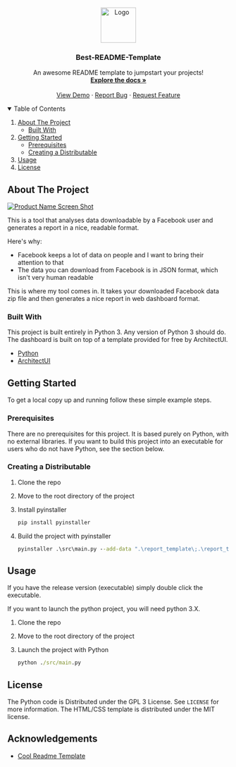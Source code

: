 <!-- PROJECT LOGO -->
<br />
<p align="center">
  <a href="https://github.com/othneildrew/Best-README-Template">
    <img src="images/logo.png" alt="Logo" width="80" height="80">
  </a>

  <h3 align="center">Best-README-Template</h3>

  <p align="center">
    An awesome README template to jumpstart your projects!
    <br />
    <a href="https://github.com/othneildrew/Best-README-Template"><strong>Explore the docs »</strong></a>
    <br />
    <br />
    <a href="https://github.com/othneildrew/Best-README-Template">View Demo</a>
    ·
    <a href="https://github.com/othneildrew/Best-README-Template/issues">Report Bug</a>
    ·
    <a href="https://github.com/othneildrew/Best-README-Template/issues">Request Feature</a>
  </p>
</p>

<!-- TABLE OF CONTENTS -->
<details open="open">
  <summary>Table of Contents</summary>
  <ol>
    <li>
      <a href="#about-the-project">About The Project</a>
      <ul>
        <li><a href="#built-with">Built With</a></li>
      </ul>
    </li>
    <li>
      <a href="#getting-started">Getting Started</a>
      <ul>
        <li><a href="#prerequisites">Prerequisites</a></li>
        <li><a href="#Creating-a-Distributable">Creating a Distributable</a></li>
      </ul>
    </li>
    <li><a href="#usage">Usage</a></li>
    <li><a href="#license">License</a></li>
  </ol>
</details>

<!-- ABOUT THE PROJECT -->
## About The Project

[![Product Name Screen Shot][product-screenshot]](https://example.com)

This is a tool that analyses data downloadable by a Facebook user and generates a report in a nice, readable format.

Here's why:

* Facebook keeps a lot of data on people and I want to bring their attention to that
* The data you can download from Facebook is in JSON format, which isn't very human readable

This is where my tool comes in. It takes your downloaded Facebook data zip file and then generates a nice report in web dashboard format.

### Built With

This project is built entirely in Python 3. Any version of Python 3 should do.
The dashboard is built on top of a template provided for free by ArchitectUI.

* [Python](https://python.org)
* [ArchitectUI](https://architectui.com/)

<!-- GETTING STARTED -->
## Getting Started

To get a local copy up and running follow these simple example steps.

### Prerequisites

There are no prerequisites for this project. It is based purely on Python, with no external libraries.
If you want to build this project into an executable for users who do not have Python, see the section below.

### Creating a Distributable

1. Clone the repo
2. Move to the root directory of the project
3. Install pyinstaller

   ```bat
   pip install pyinstaller
   ```

4. Build the project with pyinstaller

   ```bat
   pyinstaller .\src\main.py --add-data ".\report_template\;.\report_template\"
   ```

<!-- USAGE -->
## Usage

If you have the release version (executable) simply double click the executable.

If you want to launch the python project, you will need python 3.X.

1. Clone the repo
2. Move to the root directory of the project
3. Launch the project with Python

   ```bat
   python ./src/main.py
   ```

<!-- LICENSE -->
## License

The Python code is Distributed under the GPL 3 License. See `LICENSE` for more information.
The HTML/CSS template is distributed under the MIT license.

<!-- ACKNOWLEDGEMENTS -->
## Acknowledgements

* [Cool Readme Template](https://raw.githubusercontent.com/othneildrew/Best-README-Template/)

[product-screenshot]: images/screenshot.png
